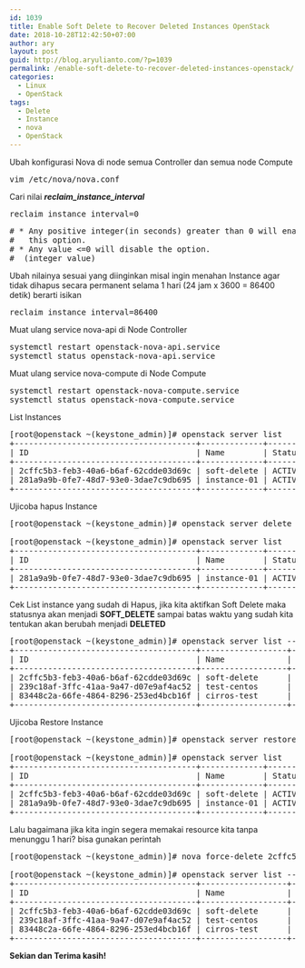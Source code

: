```yaml
---
id: 1039
title: Enable Soft Delete to Recover Deleted Instances OpenStack
date: 2018-10-28T12:42:50+07:00
author: ary
layout: post
guid: http://blog.aryulianto.com/?p=1039
permalink: /enable-soft-delete-to-recover-deleted-instances-openstack/
categories:
  - Linux
  - OpenStack
tags:
  - Delete
  - Instance
  - nova
  - OpenStack
---
```

Ubah konfigurasi Nova di node semua Controller dan semua node Compute

<pre>vim /etc/nova/nova.conf</pre>

Cari nilai _**reclaim\_instance\_interval**_

<pre>reclaim_instance_interval=0</pre>

<pre># * Any positive integer(in seconds) greater than 0 will enable
#   this option.
# * Any value &lt;=0 will disable the option.
#  (integer value)</pre>

Ubah nilainya sesuai yang diinginkan misal ingin menahan Instance agar tidak dihapus secara permanent selama 1 hari (24 jam x 3600 = 86400 detik) berarti isikan

<pre>reclaim_instance_interval=86400</pre>

Muat ulang service nova-api di Node Controller

<pre>systemctl restart openstack-nova-api.service
systemctl status openstack-nova-api.service</pre>

Muat ulang service nova-compute di Node Compute

<pre>systemctl restart openstack-nova-compute.service 
systemctl status openstack-nova-compute.service</pre>

List Instances

<pre>[root@openstack ~(keystone_admin)]# openstack server list
+--------------------------------------+-------------+--------+------------------+-------------------------------------------------------+-----------+
| ID                                   | Name        | Status | Networks         | Image                                                 | Flavor    |
+--------------------------------------+-------------+--------+------------------+-------------------------------------------------------+-----------+
| 2cffc5b3-feb3-40a6-b6af-62cdde03d69c | soft-delete | ACTIVE | extnet=10.1.1.49 | cirros-0.4.0-x86_64-disk.img                          | ns.1-1-1  |
| 281a9a9b-0fe7-48d7-93e0-3dae7c9db695 | instance-01 | ACTIVE | extnet=10.1.1.2  | ubuntu-16.04-server-cloudimg-amd64-disk1-20180306.img | ns.2-2-20 |
+--------------------------------------+-------------+--------+------------------+-------------------------------------------------------+-----------+</pre>

Ujicoba hapus Instance

<pre>[root@openstack ~(keystone_admin)]# openstack server delete 2cffc5b3-feb3-40a6-b6af-62cdde03d69c

[root@openstack ~(keystone_admin)]# openstack server list
+--------------------------------------+-------------+--------+-----------------+-------------------------------------------------------+-----------+
| ID                                   | Name        | Status | Networks        | Image                                                 | Flavor    |
+--------------------------------------+-------------+--------+-----------------+-------------------------------------------------------+-----------+
| 281a9a9b-0fe7-48d7-93e0-3dae7c9db695 | instance-01 | ACTIVE | extnet=10.1.1.2 | ubuntu-16.04-server-cloudimg-amd64-disk1-20180306.img | ns.2-2-20 |
+--------------------------------------+-------------+--------+-----------------+-------------------------------------------------------+-----------+</pre>

Cek List instance yang sudah di Hapus, jika kita aktifkan Soft Delete maka statusnya akan menjadi **SOFT_DELETE** sampai batas waktu yang sudah kita tentukan akan berubah menjadi **DELETED**

<pre>[root@openstack ~(keystone_admin)]# openstack server list --deleted
+--------------------------------------+------------------+--------------+------------------+-----------------------------------------+-----------+
| ID                                   | Name             | Status       | Networks         | Image                                   | Flavor    |
+--------------------------------------+------------------+--------------+------------------+-----------------------------------------+-----------+
| 2cffc5b3-feb3-40a6-b6af-62cdde03d69c | soft-delete      | SOFT_DELETED | extnet=10.1.1.49 | cirros-0.4.0-x86_64-disk.img            | ns.1-1-1  |
| 239c18af-3ffc-41aa-9a47-d07e9af4ac52 | test-centos      | DELETED      |                  | CentOS-7-x86_64-GenericCloud-1802.qcow2 | ns.2-4-20 |
| 83448c2a-66fe-4864-8296-253ed4bcb16f | cirros-test      | DELETED      |                  | cirros-0.4.0-x86_64-disk.img            | ns.1-1-1  |
+--------------------------------------+------------------+--------------+------------------+-----------------------------------------+-----------+</pre>

Ujicoba Restore Instance

<pre>[root@openstack ~(keystone_admin)]# openstack server restore 2cffc5b3-feb3-40a6-b6af-62cdde03d69c

[root@openstack ~(keystone_admin)]# openstack server list
+--------------------------------------+-------------+--------+------------------+-------------------------------------------------------+-----------+
| ID                                   | Name        | Status | Networks         | Image                                                 | Flavor    |
+--------------------------------------+-------------+--------+------------------+-------------------------------------------------------+-----------+
| 2cffc5b3-feb3-40a6-b6af-62cdde03d69c | soft-delete | ACTIVE | extnet=10.1.1.49 | cirros-0.4.0-x86_64-disk.img                          | ns.1-1-1  |
| 281a9a9b-0fe7-48d7-93e0-3dae7c9db695 | instance-01 | ACTIVE | extnet=10.1.1.2  | ubuntu-16.04-server-cloudimg-amd64-disk1-20180306.img | ns.2-2-20 |
+--------------------------------------+-------------+--------+------------------+-------------------------------------------------------+-----------+</pre>

Lalu bagaimana jika kita ingin segera memakai resource kita tanpa menunggu 1 hari? bisa gunakan perintah 

<pre>[root@openstack ~(keystone_admin)]# nova force-delete 2cffc5b3-feb3-40a6-b6af-62cdde03d69c

[root@openstack ~(keystone_admin)]# openstack server list --deleted
+--------------------------------------+------------------+---------+----------+-----------------------------------------+-----------+
| ID                                   | Name             | Status  | Networks | Image                                   | Flavor    |
+--------------------------------------+------------------+---------+----------+-----------------------------------------+-----------+
| 2cffc5b3-feb3-40a6-b6af-62cdde03d69c | soft-delete      | DELETED |          | cirros-0.4.0-x86_64-disk.img            | ns.1-1-1  |
| 239c18af-3ffc-41aa-9a47-d07e9af4ac52 | test-centos      | DELETED |          | CentOS-7-x86_64-GenericCloud-1802.qcow2 | ns.2-4-20 |
| 83448c2a-66fe-4864-8296-253ed4bcb16f | cirros-test      | DELETED |          | cirros-0.4.0-x86_64-disk.img            | ns.1-1-1  |
+--------------------------------------+------------------+---------+----------+-----------------------------------------+-----------+</pre>

**Sekian dan Terima kasih!**